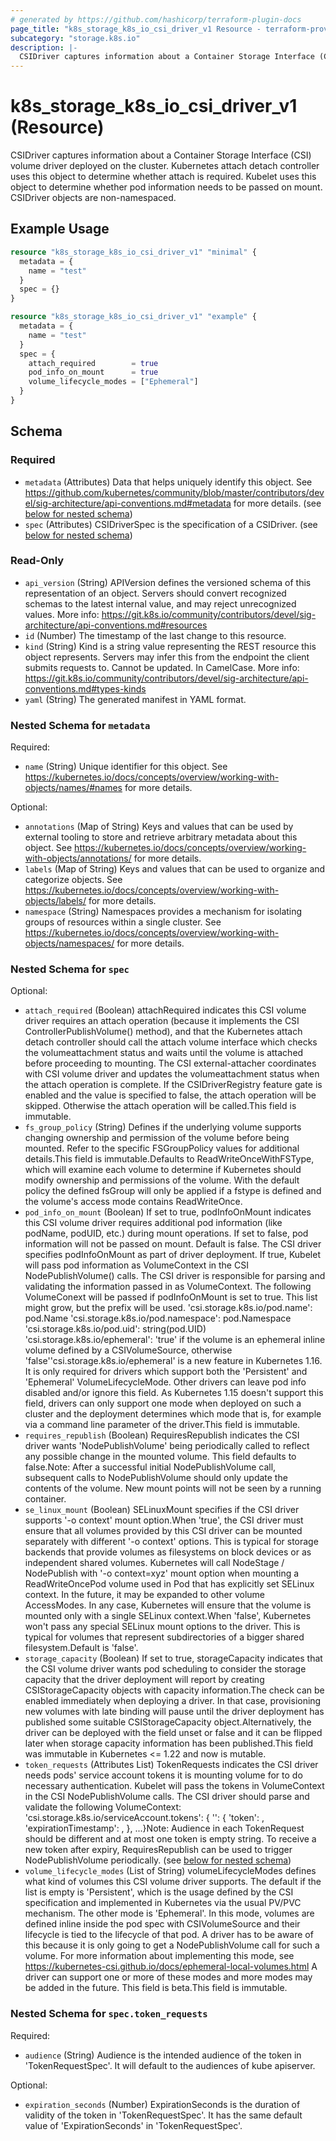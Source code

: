 ```yaml
---
# generated by https://github.com/hashicorp/terraform-plugin-docs
page_title: "k8s_storage_k8s_io_csi_driver_v1 Resource - terraform-provider-k8s"
subcategory: "storage.k8s.io"
description: |-
  CSIDriver captures information about a Container Storage Interface (CSI) volume driver deployed on the cluster. Kubernetes attach detach controller uses this object to determine whether attach is required. Kubelet uses this object to determine whether pod information needs to be passed on mount. CSIDriver objects are non-namespaced.
---
```


# k8s_storage_k8s_io_csi_driver_v1 (Resource)

CSIDriver captures information about a Container Storage Interface (CSI) volume driver deployed on the cluster. Kubernetes attach detach controller uses this object to determine whether attach is required. Kubelet uses this object to determine whether pod information needs to be passed on mount. CSIDriver objects are non-namespaced.

## Example Usage

```terraform
resource "k8s_storage_k8s_io_csi_driver_v1" "minimal" {
  metadata = {
    name = "test"
  }
  spec = {}
}

resource "k8s_storage_k8s_io_csi_driver_v1" "example" {
  metadata = {
    name = "test"
  }
  spec = {
    attach_required        = true
    pod_info_on_mount      = true
    volume_lifecycle_modes = ["Ephemeral"]
  }
}
```

<!-- schema generated by tfplugindocs -->
## Schema

### Required

- `metadata` (Attributes) Data that helps uniquely identify this object. See https://github.com/kubernetes/community/blob/master/contributors/devel/sig-architecture/api-conventions.md#metadata for more details. (see [below for nested schema](#nestedatt--metadata))
- `spec` (Attributes) CSIDriverSpec is the specification of a CSIDriver. (see [below for nested schema](#nestedatt--spec))

### Read-Only

- `api_version` (String) APIVersion defines the versioned schema of this representation of an object. Servers should convert recognized schemas to the latest internal value, and may reject unrecognized values. More info: https://git.k8s.io/community/contributors/devel/sig-architecture/api-conventions.md#resources
- `id` (Number) The timestamp of the last change to this resource.
- `kind` (String) Kind is a string value representing the REST resource this object represents. Servers may infer this from the endpoint the client submits requests to. Cannot be updated. In CamelCase. More info: https://git.k8s.io/community/contributors/devel/sig-architecture/api-conventions.md#types-kinds
- `yaml` (String) The generated manifest in YAML format.

<a id="nestedatt--metadata"></a>
### Nested Schema for `metadata`

Required:

- `name` (String) Unique identifier for this object. See https://kubernetes.io/docs/concepts/overview/working-with-objects/names/#names for more details.

Optional:

- `annotations` (Map of String) Keys and values that can be used by external tooling to store and retrieve arbitrary metadata about this object. See https://kubernetes.io/docs/concepts/overview/working-with-objects/annotations/ for more details.
- `labels` (Map of String) Keys and values that can be used to organize and categorize objects. See https://kubernetes.io/docs/concepts/overview/working-with-objects/labels/ for more details.
- `namespace` (String) Namespaces provides a mechanism for isolating groups of resources within a single cluster. See https://kubernetes.io/docs/concepts/overview/working-with-objects/namespaces/ for more details.


<a id="nestedatt--spec"></a>
### Nested Schema for `spec`

Optional:

- `attach_required` (Boolean) attachRequired indicates this CSI volume driver requires an attach operation (because it implements the CSI ControllerPublishVolume() method), and that the Kubernetes attach detach controller should call the attach volume interface which checks the volumeattachment status and waits until the volume is attached before proceeding to mounting. The CSI external-attacher coordinates with CSI volume driver and updates the volumeattachment status when the attach operation is complete. If the CSIDriverRegistry feature gate is enabled and the value is specified to false, the attach operation will be skipped. Otherwise the attach operation will be called.This field is immutable.
- `fs_group_policy` (String) Defines if the underlying volume supports changing ownership and permission of the volume before being mounted. Refer to the specific FSGroupPolicy values for additional details.This field is immutable.Defaults to ReadWriteOnceWithFSType, which will examine each volume to determine if Kubernetes should modify ownership and permissions of the volume. With the default policy the defined fsGroup will only be applied if a fstype is defined and the volume's access mode contains ReadWriteOnce.
- `pod_info_on_mount` (Boolean) If set to true, podInfoOnMount indicates this CSI volume driver requires additional pod information (like podName, podUID, etc.) during mount operations. If set to false, pod information will not be passed on mount. Default is false. The CSI driver specifies podInfoOnMount as part of driver deployment. If true, Kubelet will pass pod information as VolumeContext in the CSI NodePublishVolume() calls. The CSI driver is responsible for parsing and validating the information passed in as VolumeContext. The following VolumeConext will be passed if podInfoOnMount is set to true. This list might grow, but the prefix will be used. 'csi.storage.k8s.io/pod.name': pod.Name 'csi.storage.k8s.io/pod.namespace': pod.Namespace 'csi.storage.k8s.io/pod.uid': string(pod.UID) 'csi.storage.k8s.io/ephemeral': 'true' if the volume is an ephemeral inline volume                                defined by a CSIVolumeSource, otherwise 'false''csi.storage.k8s.io/ephemeral' is a new feature in Kubernetes 1.16. It is only required for drivers which support both the 'Persistent' and 'Ephemeral' VolumeLifecycleMode. Other drivers can leave pod info disabled and/or ignore this field. As Kubernetes 1.15 doesn't support this field, drivers can only support one mode when deployed on such a cluster and the deployment determines which mode that is, for example via a command line parameter of the driver.This field is immutable.
- `requires_republish` (Boolean) RequiresRepublish indicates the CSI driver wants 'NodePublishVolume' being periodically called to reflect any possible change in the mounted volume. This field defaults to false.Note: After a successful initial NodePublishVolume call, subsequent calls to NodePublishVolume should only update the contents of the volume. New mount points will not be seen by a running container.
- `se_linux_mount` (Boolean) SELinuxMount specifies if the CSI driver supports '-o context' mount option.When 'true', the CSI driver must ensure that all volumes provided by this CSI driver can be mounted separately with different '-o context' options. This is typical for storage backends that provide volumes as filesystems on block devices or as independent shared volumes. Kubernetes will call NodeStage / NodePublish with '-o context=xyz' mount option when mounting a ReadWriteOncePod volume used in Pod that has explicitly set SELinux context. In the future, it may be expanded to other volume AccessModes. In any case, Kubernetes will ensure that the volume is mounted only with a single SELinux context.When 'false', Kubernetes won't pass any special SELinux mount options to the driver. This is typical for volumes that represent subdirectories of a bigger shared filesystem.Default is 'false'.
- `storage_capacity` (Boolean) If set to true, storageCapacity indicates that the CSI volume driver wants pod scheduling to consider the storage capacity that the driver deployment will report by creating CSIStorageCapacity objects with capacity information.The check can be enabled immediately when deploying a driver. In that case, provisioning new volumes with late binding will pause until the driver deployment has published some suitable CSIStorageCapacity object.Alternatively, the driver can be deployed with the field unset or false and it can be flipped later when storage capacity information has been published.This field was immutable in Kubernetes <= 1.22 and now is mutable.
- `token_requests` (Attributes List) TokenRequests indicates the CSI driver needs pods' service account tokens it is mounting volume for to do necessary authentication. Kubelet will pass the tokens in VolumeContext in the CSI NodePublishVolume calls. The CSI driver should parse and validate the following VolumeContext: 'csi.storage.k8s.io/serviceAccount.tokens': {  '<audience>': {    'token': <token>,    'expirationTimestamp': <expiration timestamp in RFC3339>,  },  ...}Note: Audience in each TokenRequest should be different and at most one token is empty string. To receive a new token after expiry, RequiresRepublish can be used to trigger NodePublishVolume periodically. (see [below for nested schema](#nestedatt--spec--token_requests))
- `volume_lifecycle_modes` (List of String) volumeLifecycleModes defines what kind of volumes this CSI volume driver supports. The default if the list is empty is 'Persistent', which is the usage defined by the CSI specification and implemented in Kubernetes via the usual PV/PVC mechanism. The other mode is 'Ephemeral'. In this mode, volumes are defined inline inside the pod spec with CSIVolumeSource and their lifecycle is tied to the lifecycle of that pod. A driver has to be aware of this because it is only going to get a NodePublishVolume call for such a volume. For more information about implementing this mode, see https://kubernetes-csi.github.io/docs/ephemeral-local-volumes.html A driver can support one or more of these modes and more modes may be added in the future. This field is beta.This field is immutable.

<a id="nestedatt--spec--token_requests"></a>
### Nested Schema for `spec.token_requests`

Required:

- `audience` (String) Audience is the intended audience of the token in 'TokenRequestSpec'. It will default to the audiences of kube apiserver.

Optional:

- `expiration_seconds` (Number) ExpirationSeconds is the duration of validity of the token in 'TokenRequestSpec'. It has the same default value of 'ExpirationSeconds' in 'TokenRequestSpec'.


